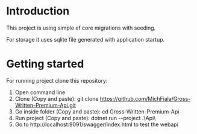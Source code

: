 # Introduction

This project is using simple ef core migrations with seeding. 

For storage it uses sqlite file generated with application startup.



# Getting started

For running project clone this repository: 

1. Open command line 
2. Clone (Copy and paste): git clone https://github.com/MichFiala/Gross-Written-Premium-Api.git
3. Go inside folder (Copy and paste): cd Gross-Written-Premium-Api
4. Run project (Copy and paste): dotnet run --project .\Api\
5. Go to http://localhost:9091/swagger/index.html to test the webapi